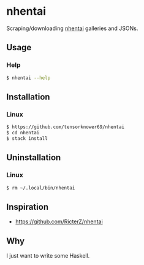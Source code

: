 # nhentai
Scraping/downloading [nhentai](https://nhentai.net) galleries and JSONs.

## Usage

### Help
```bash
$ nhentai --help
```

## Installation

### Linux

```bash
$ https://github.com/tensorknower69/nhentai
$ cd nhentai
$ stack install
```

## Uninstallation

### Linux
```bash
$ rm ~/.local/bin/nhentai
```

## Inspiration

- https://github.com/RicterZ/nhentai

## Why
I just want to write some Haskell.
